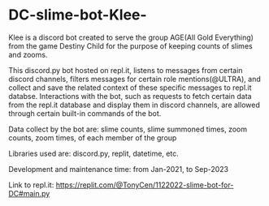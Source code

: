 # DC-slime-bot-Klee-
Klee is a discord bot created to serve the group AGE(All Gold Everything) from the game Destiny Child for the purpose of keeping counts of slimes and zooms.

This discord.py bot hosted on repl.it, listens to messages from certain discord channels, filters messages for certain role mentions(@ULTRA), 
and collect and save the related context of these specific messages to repl.it databse. Interactions with the bot, such as requests to fetch certain data
from the repl.it database and display them in discord channels, are allowed through certain built-in commands of the bot.

Data collect by the bot are: slime counts, slime summoned times, zoom counts, zoom times, of each member of the group

Libraries used are: discord.py, replit, datetime, etc.

Development and maintenance time: from Jan-2021, to Sep-2023

Link to repl.it: https://replit.com/@TonyCen/1122022-slime-bot-for-DC#main.py
